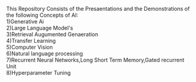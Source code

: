 This Repository Consists of the Presaentations and the Demonstrations of the following Concepts of AI:\
1)Generative Ai\
2)Large Language Model's\
3)Retrieval Augumented Genaeration\
4)Transfer Learning\
5)Computer Vision\
6)Natural language processing\
7)Recurrent Neural Networks,Long Short Term Memory,Gated recurrent Unit\
8)Hyperparameter Tuning
